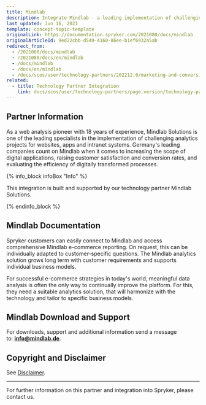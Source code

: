 ```yaml
---
title: Mindlab
description: Integrate Mindlab - a leading implementation of challenging analytics projects for websites, apps and intranet systems.
last_updated: Jun 16, 2021
template: concept-topic-template
originalLink: https://documentation.spryker.com/2021080/docs/mindlab
originalArticleId: 9ed22cbb-d549-4160-86ee-b1ef6932a5ab
redirect_from:
  - /2021080/docs/mindlab
  - /2021080/docs/en/mindlab
  - /docs/mindlab
  - /docs/en/mindlab
  - /docs/scos/user/technology-partners/202212.0/marketing-and-conversion/analytics/mindlab.html
related:
  - title: Technology Partner Integration
    link: docs/scos/user/technology-partners/page.version/technology-partners.html
---
```


## Partner Information

As a web analysis pioneer with 18 years of experience, Mindlab Solutions is one of the leading specialists in the implementation of challenging analytics projects for websites, apps and intranet systems. Germany's leading companies count on Mindlab when it comes to increasing the scope of digital applications, raising customer satisfaction and conversion rates, and evaluating the efficiency of digitally transformed processes.

{% info_block infoBox "Info" %}

This integration is built and supported by our technology partner Mindlab Solutions.

{% endinfo_block %}

## Mindlab Documentation

Spryker customers can easily connect to Mindlab and access comprehensive Mindlab e-commerce reporting. On request, this can be individually adapted to customer-specific questions. The Mindlab analytics solution grows long term with customer requirements and supports individual business models.

For successful e-commerce strategies in today's world, meaningful data analysis is often the only way to continually improve the platform. For this, they need a suitable analytics solution, that will harmonize with the technology and tailor to specific business models.

## Mindlab Download and Support

For downloads, support and additional information send a message to: **[info@mindlab.de](mailto:info@mindlab.de)**.

## Copyright and Disclaimer

See [Disclaimer](https://github.com/spryker/spryker-documentation).

---
For further information on this partner and integration into Spryker, please contact us.

<div class="hubspot-form js-hubspot-form" data-portal-id="2770802" data-form-id="163e11fb-e833-4638-86ae-a2ca4b929a41" id="hubspot-1"></div>
